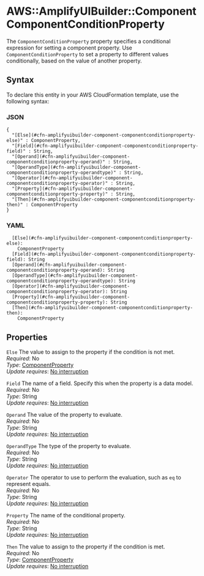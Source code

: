 # AWS::AmplifyUIBuilder::Component ComponentConditionProperty<a name="aws-properties-amplifyuibuilder-component-componentconditionproperty"></a>

The `ComponentConditionProperty` property specifies a conditional expression for setting a component property\. Use `ComponentConditionProperty` to set a property to different values conditionally, based on the value of another property\.

## Syntax<a name="aws-properties-amplifyuibuilder-component-componentconditionproperty-syntax"></a>

To declare this entity in your AWS CloudFormation template, use the following syntax:

### JSON<a name="aws-properties-amplifyuibuilder-component-componentconditionproperty-syntax.json"></a>

```
{
  "[Else](#cfn-amplifyuibuilder-component-componentconditionproperty-else)" : ComponentProperty,
  "[Field](#cfn-amplifyuibuilder-component-componentconditionproperty-field)" : String,
  "[Operand](#cfn-amplifyuibuilder-component-componentconditionproperty-operand)" : String,
  "[OperandType](#cfn-amplifyuibuilder-component-componentconditionproperty-operandtype)" : String,
  "[Operator](#cfn-amplifyuibuilder-component-componentconditionproperty-operator)" : String,
  "[Property](#cfn-amplifyuibuilder-component-componentconditionproperty-property)" : String,
  "[Then](#cfn-amplifyuibuilder-component-componentconditionproperty-then)" : ComponentProperty
}
```

### YAML<a name="aws-properties-amplifyuibuilder-component-componentconditionproperty-syntax.yaml"></a>

```
  [Else](#cfn-amplifyuibuilder-component-componentconditionproperty-else): 
    ComponentProperty
  [Field](#cfn-amplifyuibuilder-component-componentconditionproperty-field): String
  [Operand](#cfn-amplifyuibuilder-component-componentconditionproperty-operand): String
  [OperandType](#cfn-amplifyuibuilder-component-componentconditionproperty-operandtype): String
  [Operator](#cfn-amplifyuibuilder-component-componentconditionproperty-operator): String
  [Property](#cfn-amplifyuibuilder-component-componentconditionproperty-property): String
  [Then](#cfn-amplifyuibuilder-component-componentconditionproperty-then): 
    ComponentProperty
```

## Properties<a name="aws-properties-amplifyuibuilder-component-componentconditionproperty-properties"></a>

`Else`  <a name="cfn-amplifyuibuilder-component-componentconditionproperty-else"></a>
The value to assign to the property if the condition is not met\.  
*Required*: No  
*Type*: [ComponentProperty](aws-properties-amplifyuibuilder-component-componentproperty.md)  
*Update requires*: [No interruption](https://docs.aws.amazon.com/AWSCloudFormation/latest/UserGuide/using-cfn-updating-stacks-update-behaviors.html#update-no-interrupt)

`Field`  <a name="cfn-amplifyuibuilder-component-componentconditionproperty-field"></a>
The name of a field\. Specify this when the property is a data model\.  
*Required*: No  
*Type*: String  
*Update requires*: [No interruption](https://docs.aws.amazon.com/AWSCloudFormation/latest/UserGuide/using-cfn-updating-stacks-update-behaviors.html#update-no-interrupt)

`Operand`  <a name="cfn-amplifyuibuilder-component-componentconditionproperty-operand"></a>
The value of the property to evaluate\.  
*Required*: No  
*Type*: String  
*Update requires*: [No interruption](https://docs.aws.amazon.com/AWSCloudFormation/latest/UserGuide/using-cfn-updating-stacks-update-behaviors.html#update-no-interrupt)

`OperandType`  <a name="cfn-amplifyuibuilder-component-componentconditionproperty-operandtype"></a>
The type of the property to evaluate\.  
*Required*: No  
*Type*: String  
*Update requires*: [No interruption](https://docs.aws.amazon.com/AWSCloudFormation/latest/UserGuide/using-cfn-updating-stacks-update-behaviors.html#update-no-interrupt)

`Operator`  <a name="cfn-amplifyuibuilder-component-componentconditionproperty-operator"></a>
The operator to use to perform the evaluation, such as `eq` to represent equals\.  
*Required*: No  
*Type*: String  
*Update requires*: [No interruption](https://docs.aws.amazon.com/AWSCloudFormation/latest/UserGuide/using-cfn-updating-stacks-update-behaviors.html#update-no-interrupt)

`Property`  <a name="cfn-amplifyuibuilder-component-componentconditionproperty-property"></a>
The name of the conditional property\.  
*Required*: No  
*Type*: String  
*Update requires*: [No interruption](https://docs.aws.amazon.com/AWSCloudFormation/latest/UserGuide/using-cfn-updating-stacks-update-behaviors.html#update-no-interrupt)

`Then`  <a name="cfn-amplifyuibuilder-component-componentconditionproperty-then"></a>
The value to assign to the property if the condition is met\.  
*Required*: No  
*Type*: [ComponentProperty](aws-properties-amplifyuibuilder-component-componentproperty.md)  
*Update requires*: [No interruption](https://docs.aws.amazon.com/AWSCloudFormation/latest/UserGuide/using-cfn-updating-stacks-update-behaviors.html#update-no-interrupt)